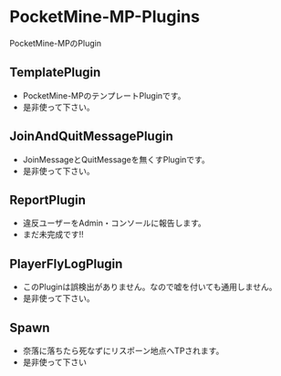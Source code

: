 # PocketMine-MP-Plugins
PocketMine-MPのPlugin
## TemplatePlugin
* PocketMine-MPのテンプレートPluginです。
* 是非使って下さい。
## JoinAndQuitMessagePlugin
* JoinMessageとQuitMessageを無くすPluginです。
* 是非使って下さい。
## ReportPlugin
* 違反ユーザーをAdmin・コンソールに報告します。
* まだ未完成です!!
## PlayerFlyLogPlugin
* このPluginは誤検出がありません。なので嘘を付いても通用しません。
* 是非使って下さい。
## Spawn
* 奈落に落ちたら死なずにリスポーン地点へTPされます。
* 是非使って下さい
